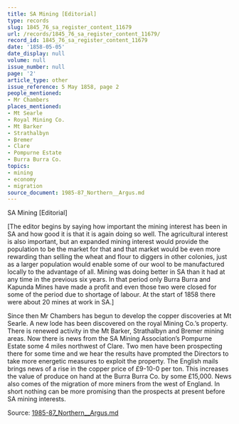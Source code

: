 ```yaml
---
title: SA Mining [Editorial]
type: records
slug: 1845_76_sa_register_content_11679
url: /records/1845_76_sa_register_content_11679/
record_id: 1845_76_sa_register_content_11679
date: '1858-05-05'
date_display: null
volume: null
issue_number: null
page: '2'
article_type: other
issue_reference: 5 May 1858, page 2
people_mentioned:
- Mr Chambers
places_mentioned:
- Mt Searle
- Royal Mining Co.
- Mt Barker
- Strathalbyn
- Bremer
- Clare
- Pompurne Estate
- Burra Burra Co.
topics:
- mining
- economy
- migration
source_document: 1985-87_Northern__Argus.md
---
```


SA Mining [Editorial]

[The editor begins by saying how important the mining interest has been in SA and how good it is that it is again doing so well.  The agricultural interest is also important, but an expanded mining interest would provide the population to be the market for that and that market would be even more rewarding than selling the wheat and flour to diggers in other colonies, just as a larger population would enable some of our wool to be manufactured locally to the advantage of all.  Mining was doing better in SA than it had at any time in the previous six years.  In that period only Burra Burra and Kapunda Mines have made a profit and even those two were closed for some of the period due to shortage of labour.  At the start of 1858 there were about 20 mines at work in SA.]

Since then Mr Chambers has begun to develop the copper discoveries at Mt Searle.  A new lode has been discovered on the royal Mining Co.’s property.  There is renewed activity in the Mt Barker, Strathalbyn and Bremer mining areas.  Now there is news from the SA Mining Association’s Pompurne Estate some 4 miles northwest of Clare.  Two men have been prospecting there for some time and we hear the results have prompted the Directors to take more energetic measures to exploit the property.  The English mails brings news of a rise in the copper price of £9-10-0 per ton.  This increases the value of produce on hand at the Burra Burra Co. by some £15,000.  News also comes of the migration of more miners from the west of England.  In short nothing can be more promising than the prospects at present before SA mining interests.


Source: [1985-87_Northern__Argus.md](/downloads/markdown/1985-87_Northern__Argus.md)
